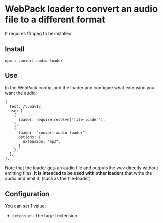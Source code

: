# WebPack loader to convert an audio file to a different format

It requires ffmpeg to be installed

## Install

```
npm i convert-audio-loader
```

## Use

In the WebPack config, add the loader and configure what extension you want the audio:

```
{
  test: /\.wav$/,
  use: [
    {
      loader: require.resolve('file-loader'),
    },
    {
      loader: "convert-audio-loader",
      options: {
        extension: "mp3",
      }
    },
  ],
},
```

Note that the loader gets an audio file and outputs the wav directly without emitting files. **It is intended to be used with other loaders** that write the audio and emit it. (such as the file-loader)

## Configuration

You can set 1 value:

* ```extension```: The target extension

